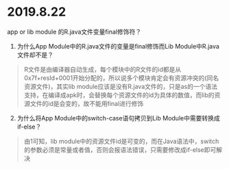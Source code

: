# 2019.8.22
app or lib module 的R.java文件变量final修饰符？

1. 为什么App Module中的R.java文件的变量是final修饰而Lib Module中R.java文件却不是？
> R文件是由编译器自动生成，每个模块中的R文件的id都是从0x7f+resId+0001开始分配的，所以说多个模块肯定会有资源冲突的(同名资源文件)，其实lib module应该是没有R.java文件的，只是as的一个语法支持，在编译成apk时，会替换每个资源文件的id为具体的数值，而lib的资源文件的id是会变的，故不能用final进行修饰

2. 为什么将App Module中的switch-case语句拷贝到Lib Module中需要转换成if-else？
> 由1可知，lib module中的资源文件id是可变的，而在Java语法中，switch的参数必须是常量或者值，否则会报语法错误，只需要修改成if-else即可解决
